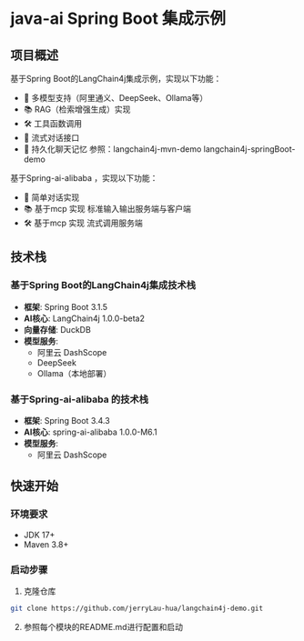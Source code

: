 # java-ai  Spring Boot 集成示例

## 项目概述
基于Spring Boot的LangChain4j集成示例，实现以下功能：
- 🤖 多模型支持（阿里通义、DeepSeek、Ollama等）
- 📚 RAG（检索增强生成）实现
- 🛠️ 工具函数调用
- 💬 流式对话接口
- 🧠 持久化聊天记忆
参照：langchain4j-mvn-demo
  langchain4j-springBoot-demo

基于Spring-ai-alibaba ，实现以下功能：
- 🤖 简单对话实现
- 📚 基于mcp 实现 标准输入输出服务端与客户端
- 🛠️ 基于mcp 实现 流式调用服务端

## 技术栈
### 基于Spring Boot的LangChain4j集成技术栈
- **框架**: Spring Boot 3.1.5
- **AI核心**: LangChain4j 1.0.0-beta2
- **向量存储**: DuckDB
- **模型服务**:
    - 阿里云 DashScope
    - DeepSeek
    - Ollama（本地部署）

### 基于Spring-ai-alibaba 的技术栈
- **框架**: Spring Boot 3.4.3
- **AI核心**:   spring-ai-alibaba 1.0.0-M6.1
- **模型服务**:
    - 阿里云 DashScope

## 快速开始

### 环境要求
- JDK 17+
- Maven 3.8+

### 启动步骤
1. 克隆仓库
```bash
git clone https://github.com/jerryLau-hua/langchain4j-demo.git
```
2. 参照每个模块的README.md进行配置和启动



